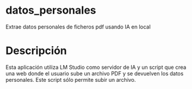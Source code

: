 # datos_personales
Extrae datos personales de ficheros pdf usando IA en local

# Descripción
Esta aplicación utiliza LM Studio como servidor de IA y un script que crea una web donde el usuario sube un archivo PDF y se devuelven los datos personales.
Este script sólo permite subir un archivo. 